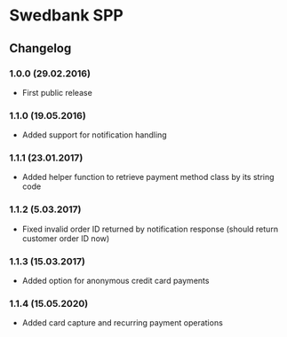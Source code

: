 # Swedbank SPP

## Changelog

### 1.0.0 (29.02.2016)
- First public release

### 1.1.0 (19.05.2016)
- Added support for notification handling

### 1.1.1 (23.01.2017)
- Added helper function to retrieve payment method class by its string code

### 1.1.2 (5.03.2017)
- Fixed invalid order ID returned by notification response (should return customer order ID now)

### 1.1.3 (15.03.2017)
- Added option for anonymous credit card payments

### 1.1.4 (15.05.2020)
- Added card capture and recurring payment operations